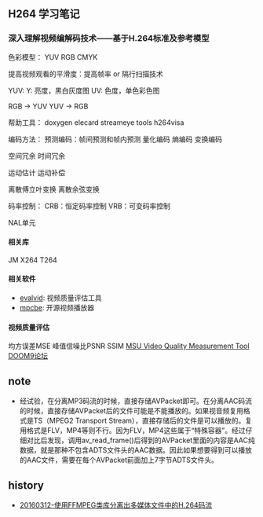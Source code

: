 ## H264 学习笔记

### 深入理解视频编解码技术——基于H.264标准及参考模型

色彩模型：
  YUV
  RGB
  CMYK

提高视频观看的平滑度：提高帧率 or 隔行扫描技术

YUV: Y: 亮度，黑白灰度图 UV: 色度，单色彩色图

RGB -> YUV
YUV -> RGB

帮助工具：
  doxygen
  elecard streameye tools
  h264visa

编码方法：
  预测编码：帧间预测和帧内预测
  量化编码
  熵编码
  变换编码

空间冗余
时间冗余

运动估计
运动补偿

离散傅立叶变换
离散余弦变换

码率控制：
  CRB：恒定码率控制
  VRB：可变码率控制

NAL单元

#### 相关库

  JM
  X264
  T264

#### 相关软件

* [evalvid](http://www2.tkn.tu-berlin.de/research/evalvid/fw.html): 视频质量评估工具
* [mpcbe](https://sourceforge.net/projects/mpcbe/): 开源视频播放器

#### 视频质量评估

均方误差MSE
峰值信噪比PSNR
SSIM
[MSU Video Quality Measurement Tool](http://www.compression.ru/video/quality_measure/vqmt_manual_en.html)
[DOOM9论坛](http://forum.doom9.org/)

## note

* 经试验，在分离MP3码流的时候，直接存储AVPacket即可。在分离AAC码流的时候，直接存储AVPacket后的文件可能是不能播放的。如果视音频复用格式是TS（MPEG2 Transport Stream），直接存储后的文件是可以播放的。复用格式是FLV，MP4等则不行。因为FLV，MP4这些属于“特殊容器”。经过仔细对比后发现，调用av_read_frame()后得到的AVPacket里面的内容是AAC纯数据，就是那种不包含ADTS文件头的AAC数据。因此如果想要得到可以播放的AAC文件，需要在每个AVPacket前面加上7字节ADTS文件头。

## history

* [20160312-使用FFMPEG类库分离出多媒体文件中的H.264码流](http://blog.csdn.net/leixiaohua1020/article/list/36)
